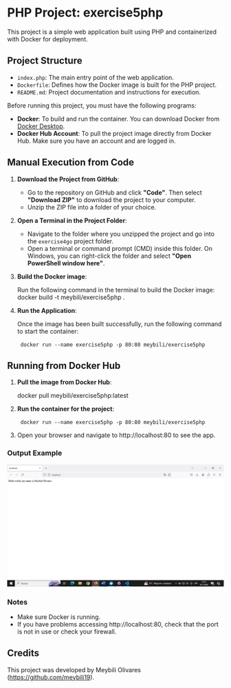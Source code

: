 # PHP Project: exercise5php

This project is a simple web application built using PHP and containerized with Docker for deployment.

## Project Structure

- `index.php`: The main entry point of the web application.
- `Dockerfile`: Defines how the Docker image is built for the PHP project.
- `README.md`: Project documentation and instructions for execution.

Before running this project, you must have the following programs:

- **Docker**: To build and run the container. You can download Docker from [Docker Desktop](https://www.docker.com/products/docker-desktop).
- **Docker Hub Account**: To pull the project image directly from Docker Hub. Make sure you have an account and are logged in.

## Manual Execution from Code

1. **Download the Project from GitHub**:

   - Go to the repository on GitHub and click **"Code"**. Then select **"Download ZIP"** to download the project to your computer.
   - Unzip the ZIP file into a folder of your choice.

2. **Open a Terminal in the Project Folder**:

   - Navigate to the folder where you unzipped the project and go into the `exercise4go` project folder.
   - Open a terminal or command prompt (CMD) inside this folder. On Windows, you can right-click the folder and select **"Open PowerShell window here"**.

3. **Build the Docker image**:

     Run the following command in the terminal to build the Docker image:
           docker build -t meybili/exercise5php .

4. **Run the Application**:

    Once the image has been built successfully, run the following command to start the container:

        docker run --name exercise5php -p 80:80 meybili/exercise5php

## Running from Docker Hub

1. **Pull the image from Docker Hub**:

    docker pull meybili/exercise5php:latest

2. **Run the container for the project**:

        docker run --name exercise5php -p 80:80 meybili/exercise5php

3. Open your browser and navigate to http://localhost:80 to see the app.

### Output Example

![alt text](image.png)

### Notes

- Make sure Docker is running.
- If you have problems accessing http://localhost:80, check that the port is not in use or check your firewall.

## Credits

This project was developed by Meybili Olivares (https://github.com/meybili19).